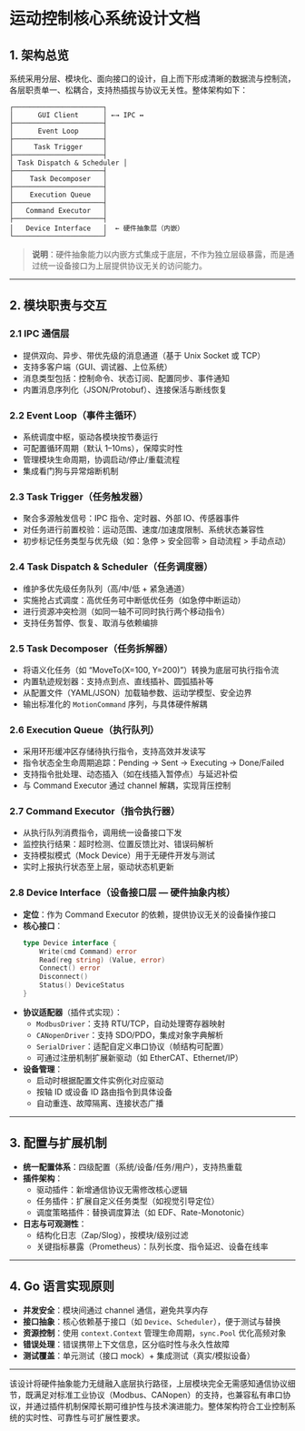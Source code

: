 # 运动控制核心系统设计文档

## 1. 架构总览

系统采用分层、模块化、面向接口的设计，自上而下形成清晰的数据流与控制流，各层职责单一、松耦合，支持热插拔与协议无关性。整体架构如下：

```
┌──────────────────────┐
│      GUI Client      │ ←→ IPC ↔
├──────────────────────┤
│      Event Loop      │
├──────────────────────┤
│     Task Trigger     │
├──────────────────────┤
│ Task Dispatch & Scheduler │
├──────────────────────┤
│    Task Decomposer   │
├──────────────────────┤
│    Execution Queue   │
├──────────────────────┤
│   Command Executor   │
├──────────────────────┤
│   Device Interface   │  ← 硬件抽象层（内嵌）
└──────────────────────┘
```

> **说明**：硬件抽象能力以内嵌方式集成于底层，不作为独立层级暴露，而是通过统一设备接口为上层提供协议无关的访问能力。

---

## 2. 模块职责与交互

### 2.1 IPC 通信层
- 提供双向、异步、带优先级的消息通道（基于 Unix Socket 或 TCP）
- 支持多客户端（GUI、调试器、上位系统）
- 消息类型包括：控制命令、状态订阅、配置同步、事件通知
- 内置消息序列化（JSON/Protobuf）、连接保活与断线恢复

### 2.2 Event Loop（事件主循环）
- 系统调度中枢，驱动各模块按节奏运行
- 可配置循环周期（默认 1–10ms），保障实时性
- 管理模块生命周期，协调启动/停止/重载流程
- 集成看门狗与异常熔断机制

### 2.3 Task Trigger（任务触发器）
- 聚合多源触发信号：IPC 指令、定时器、外部 IO、传感器事件
- 对任务进行前置校验：运动范围、速度/加速度限制、系统状态兼容性
- 初步标记任务类型与优先级（如：急停 > 安全回零 > 自动流程 > 手动点动）

### 2.4 Task Dispatch & Scheduler（任务调度器）
- 维护多优先级任务队列（高/中/低 + 紧急通道）
- 实施抢占式调度：高优任务可中断低优任务（如急停中断运动）
- 进行资源冲突检测（如同一轴不可同时执行两个移动指令）
- 支持任务暂停、恢复、取消与依赖编排

### 2.5 Task Decomposer（任务拆解器）
- 将语义化任务（如 “MoveTo(X=100, Y=200)”）转换为底层可执行指令流
- 内置轨迹规划器：支持点到点、直线插补、圆弧插补等
- 从配置文件（YAML/JSON）加载轴参数、运动学模型、安全边界
- 输出标准化的 `MotionCommand` 序列，与具体硬件解耦

### 2.6 Execution Queue（执行队列）
- 采用环形缓冲区存储待执行指令，支持高效并发读写
- 指令状态全生命周期追踪：Pending → Sent → Executing → Done/Failed
- 支持指令批处理、动态插入（如在线插入暂停点）与延迟补偿
- 与 Command Executor 通过 channel 解耦，实现背压控制

### 2.7 Command Executor（指令执行器）
- 从执行队列消费指令，调用统一设备接口下发
- 监控执行结果：超时检测、位置反馈比对、错误码解析
- 支持模拟模式（Mock Device）用于无硬件开发与测试
- 实时上报执行状态至上层，驱动状态机更新

### 2.8 Device Interface（设备接口层 — 硬件抽象内核）
- **定位**：作为 Command Executor 的依赖，提供协议无关的设备操作接口
- **核心接口**：
  ```go
  type Device interface {
      Write(cmd Command) error
      Read(reg string) (Value, error)
      Connect() error
      Disconnect()
      Status() DeviceStatus
  }
  ```
- **协议适配器**（插件式实现）：
  - `ModbusDriver`：支持 RTU/TCP，自动处理寄存器映射
  - `CANopenDriver`：支持 SDO/PDO，集成对象字典解析
  - `SerialDriver`：适配自定义串口协议（帧结构可配置）
  - 可通过注册机制扩展新驱动（如 EtherCAT、Ethernet/IP）
- **设备管理**：
  - 启动时根据配置文件实例化对应驱动
  - 按轴 ID 或设备 ID 路由指令到具体设备
  - 自动重连、故障隔离、连接状态广播

---

## 3. 配置与扩展机制

- **统一配置体系**：四级配置（系统/设备/任务/用户），支持热重载
- **插件架构**：
  - 驱动插件：新增通信协议无需修改核心逻辑
  - 任务插件：扩展自定义任务类型（如视觉引导定位）
  - 调度策略插件：替换调度算法（如 EDF、Rate-Monotonic）
- **日志与可观测性**：
  - 结构化日志（Zap/Slog），按模块/级别过滤
  - 关键指标暴露（Prometheus）：队列长度、指令延迟、设备在线率

---

## 4. Go 语言实现原则

- **并发安全**：模块间通过 channel 通信，避免共享内存
- **接口抽象**：核心依赖基于接口（如 `Device`、`Scheduler`），便于测试与替换
- **资源控制**：使用 `context.Context` 管理生命周期，`sync.Pool` 优化高频对象
- **错误处理**：错误携带上下文信息，区分临时性与永久性故障
- **测试覆盖**：单元测试（接口 mock）+ 集成测试（真实/模拟设备）

---

该设计将硬件抽象能力无缝融入底层执行路径，上层模块完全无需感知通信协议细节，既满足对标准工业协议（Modbus、CANopen）的支持，也兼容私有串口协议，并通过插件机制保障长期可维护性与技术演进能力。整体架构符合工业控制系统的实时性、可靠性与可扩展性要求。

